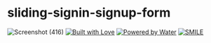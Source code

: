 # sliding-signin-signup-form
![Screenshot (416)](https://user-images.githubusercontent.com/87578584/167917634-21170d04-08a4-496e-85dc-ef9203078079.png)
[![Built with Love](https://forthebadge.com/images/badges/built-with-love.svg)](https://github.com/markandey007) [![Powered by Water](https://forthebadge.com/images/badges/powered-by-water.svg)](https://github.com/markandey007) [![SMILE](https://forthebadge.com/images/badges/makes-people-smile.svg)](https://github.com/markandey007)
